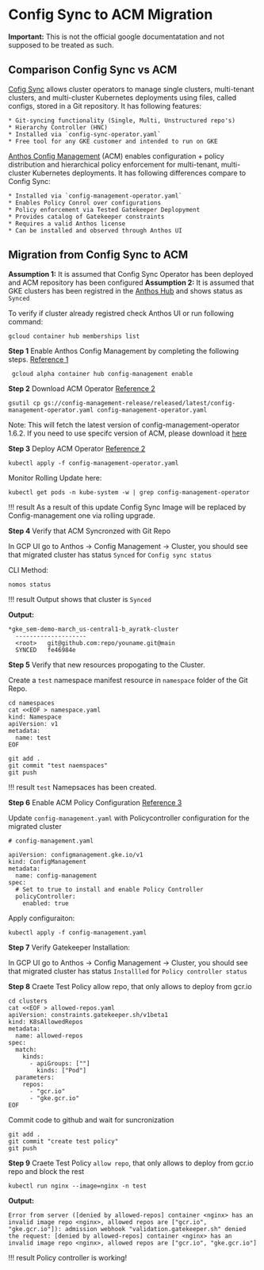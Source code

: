 # Config Sync to ACM Migration

**Important:** This is not the official google documentatation and not supposed to be treated as such.

## Comparison Config Sync vs ACM
[Cofig Sync](https://cloud.google.com/kubernetes-engine/docs/add-on/config-sync/overview) allows cluster operators to manage single clusters, multi-tenant clusters, and multi-cluster Kubernetes deployments using files, called configs, stored in a Git repository. It has following features:
    
    * Git-syncing functionality (Single, Multi, Unstructured repo's)
    * Hierarchy Controller (HNC)
    * Installed via `config-sync-operator.yaml`
    * Free tool for any GKE customer and intended to run on GKE

[Anthos Config Management](https://cloud.google.com/anthos/config-management) (ACM) enables configuration + policy distribution and hierarchical policy enforcement for multi-tenant, multi-cluster Kubernetes deployments. It has following differences compare to Config Sync:

    * Installed via `config-management-operator.yaml` 
    * Enables Policy Conrol over configurations
    * Policy enforcement via Tested Gatekeeper Deplopyment 
    * Provides catalog of Gatekeeper constraints
    * Requires a valid Anthos license
    * Can be installed and observed through Anthos UI


## Migration from Config Sync to ACM


**Assumption 1:** It is assumed that Config Sync Operator has been deployed and ACM repository has been configured
**Assumption 2:** It is assumed that GKE clusters has been registred in the [Anthos Hub](https://cloud.google.com/anthos/multicluster-management/connect/registering-a-cluster#register_cluster) and shows status as `Synced`

To verify if cluster already registred check Anthos UI or run following command:

```
gcloud container hub memberships list
```


**Step 1** Enable Anthos Config Management by completing the following steps. 
[Reference 1](https://cloud.google.com/anthos-config-management/docs/how-to/installing#enabling)

```
 gcloud alpha container hub config-management enable
```

**Step 2** Download ACM Operator
[Reference 2](https://cloud.google.com/anthos-config-management/docs/how-to/installing-config-sync#configuring-config-sync)

```
gsutil cp gs://config-management-release/released/latest/config-management-operator.yaml config-management-operator.yaml
```

Note: This will fetch the latest version of config-management-operator 1.6.2. If you need to use specifc version of ACM, please
download it [here](https://cloud.google.com/anthos-config-management/downloads#v162)


**Step 3** Deploy ACM Operator
[Reference 2](https://cloud.google.com/anthos-config-management/docs/how-to/installing-config-sync#configuring-config-sync)

```
kubectl apply -f config-management-operator.yaml
```

Monitor Rolling Update here:
```
kubectl get pods -n kube-system -w | grep config-management-operator
```


!!! result
As a result of this update Config Sync Image will be replaced by Config-management one via rolling upgrade.


**Step 4** Verify that ACM Syncronzed with Git Repo

In GCP UI go to Anthos -> Config Management -> Cluster, you should see that migrated cluster has status `Synced` for `Config sync status`


CLI Method:

```
nomos status
```

!!! result
Output shows that cluster is `Synced`

**Output:** 
```
*gke_sem-demo-march_us-central1-b_ayratk-cluster
  --------------------
  <root>   git@github.com:repo/youname.git@main
  SYNCED   fe46984e
```

**Step 5** Verify that new resources propogating to the Cluster.

Create a `test` namespace manifest resource in `namespace` folder of the Git Repo.

```
cd namespaces
cat <<EOF > namespace.yaml
kind: Namespace
apiVersion: v1
metadata:
  name: test
EOF
```

```
git add .
git commit "test naemspaces"
git push
```

!!! result
`test` Namepsaces has been created.




**Step 6** Enable ACM Policy Configuration
[Reference 3](https://cloud.google.com/anthos-config-management/docs/how-to/installing-policy-controller#installing)


Update `config-management.yaml` with Policycontroller configuration for the migrated cluster

```
# config-management.yaml

apiVersion: configmanagement.gke.io/v1
kind: ConfigManagement
metadata:
  name: config-management
spec:
  # Set to true to install and enable Policy Controller
  policyController:
    enabled: true
```

Apply configuraiton:

```
kubectl apply -f config-management.yaml
```

**Step 7** Verify Gatekeeper Installation:

In GCP UI go to Anthos -> Config Management -> Cluster, you should see that migrated cluster has status `Installled` for `Policy controller status`


**Step 8** Craete Test Policy allow repo, that only allows to deploy from gcr.io

```
cd clusters
cat <<EOF > allowed-repos.yaml
apiVersion: constraints.gatekeeper.sh/v1beta1
kind: K8sAllowedRepos
metadata:
  name: allowed-repos
spec:
  match:
    kinds:
      - apiGroups: [""]
        kinds: ["Pod"]
  parameters:
    repos:
      - "gcr.io"
      - "gke.gcr.io"
EOF
```

Commit code to github and wait for suncronization

```
git add .
git commit "create test policy"
git push
```

**Step 9** Craete Test Policy `allow repo`, that only allows to deploy from gcr.io repo and block the rest

```
kubectl run nginx --image=nginx -n test
```

**Output:**
```
Error from server ([denied by allowed-repos] container <nginx> has an invalid image repo <nginx>, allowed repos are ["gcr.io", "gke.gcr.io"]): admission webhook "validation.gatekeeper.sh" denied the request: [denied by allowed-repos] container <nginx> has an invalid image repo <nginx>, allowed repos are ["gcr.io", "gke.gcr.io"]
```


!!! result
Policy controller is working!